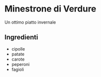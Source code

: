# Minestrone di Verdure

Un ottimo piatto invernale

## Ingredienti

* cipolle
* patate
* carote
* peperoni
* fagioli


